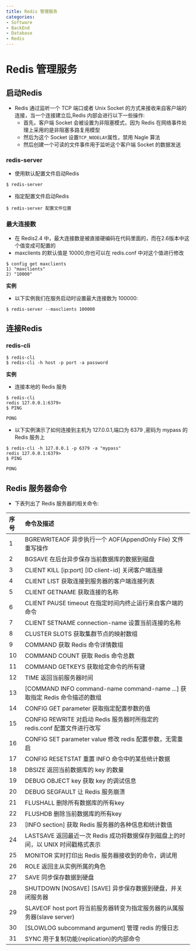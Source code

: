 ```yaml
---
title: Redis 管理服务
categories:
- Software
- BackEnd
- Database
- Redis
---
```

# Redis 管理服务

## 启动Redis

- Redis 通过监听一个 TCP 端口或者 Unix Socket 的方式来接收来自客户端的连接，当一个连接建立后,Redis 内部会进行以下一些操作:
    - 首先，客户端 Socket 会被设置为非阻塞模式，因为 Redis 在网络事件处理上采用的是非阻塞多路复用模型
    - 然后为这个 Socket 设置`TCP_NODELAY`属性，禁用 Nagle 算法
    - 然后创建一个可读的文件事件用于监听这个客户端 Socket 的数据发送

### redis-server

- 使用默认配置文件启动Redis

```shell
$ redis-server
```

- 指定配置文件启动Redis

```shell
$ redis-server 配置文件位置
```

### 最大连接数

- 在 Redis2.4 中，最大连接数是被直接硬编码在代码里面的，而在2.6版本中这个值变成可配置的
- maxclients 的默认值是 10000,你也可以在 redis.conf 中对这个值进行修改

```shell
$ config get maxclients
1) "maxclients"
2) "10000"
```

**实例**

- 以下实例我们在服务启动时设置最大连接数为 100000:

```shell
$ redis-server --maxclients 100000
```

## 连接Redis

### redis-cli

```shell
$ redis-cli
$ redis-cli -h host -p port -a password
```

**实例**

- 连接本地的 Redis 服务

```shell
$ redis-cli
redis 127.0.0.1:6379>
$ PING

PONG
```

- 以下实例演示了如何连接到主机为 127.0.0.1,端口为 6379 ,密码为 mypass 的 Redis 服务上

```shell
$ redis-cli -h 127.0.0.1 -p 6379 -a "mypass"
redis 127.0.0.1:6379>
$ PING

PONG
```

## Redis 服务器命令

- 下表列出了 Redis 服务器的相关命令:

| 序号 | 命令及描述                                                   |
| :--- | :----------------------------------------------------------- |
| 1    | BGREWRITEAOF  异步执行一个 AOF(AppendOnly File) 文件重写操作 |
| 2    | BGSAVE  在后台异步保存当前数据库的数据到磁盘                 |
| 3    | CLIENT KILL [ip:port\] [ID client-id]  关闭客户端连接        |
| 4    | CLIENT LIST  获取连接到服务器的客户端连接列表                |
| 5    | CLIENT GETNAME  获取连接的名称                               |
| 6    | CLIENT PAUSE timeout  在指定时间内终止运行来自客户端的命令   |
| 7    | CLIENT SETNAME connection-name  设置当前连接的名称           |
| 8    | CLUSTER SLOTS  获取集群节点的映射数组                        |
| 9    | COMMAND  获取 Redis 命令详情数组                             |
| 10   | COMMAND COUNT  获取 Redis 命令总数                           |
| 11   | COMMAND GETKEYS  获取给定命令的所有键                        |
| 12   | TIME  返回当前服务器时间                                     |
| 13   | [COMMAND INFO command-name command-name ...\]  获取指定 Redis 命令描述的数组 |
| 14   | CONFIG GET parameter  获取指定配置参数的值                   |
| 15   | CONFIG REWRITE  对启动 Redis 服务器时所指定的 redis.conf 配置文件进行改写 |
| 16   | CONFIG SET parameter value  修改 redis 配置参数，无需重启     |
| 17   | CONFIG RESETSTAT  重置 INFO 命令中的某些统计数据             |
| 18   | DBSIZE  返回当前数据库的 key 的数量                          |
| 19   | DEBUG OBJECT key  获取 key 的调试信息                        |
| 20   | DEBUG SEGFAULT  让 Redis 服务崩溃                            |
| 21   | FLUSHALL  删除所有数据库的所有key                            |
| 22   | FLUSHDB  删除当前数据库的所有key                             |
| 23   | [INFO section\]  获取 Redis 服务器的各种信息和统计数值       |
| 24   | LASTSAVE  返回最近一次 Redis 成功将数据保存到磁盘上的时间，以 UNIX 时间戳格式表示 |
| 25   | MONITOR  实时打印出 Redis 服务器接收到的命令，调试用          |
| 26   | ROLE  返回主从实例所属的角色                                 |
| 27   | SAVE  同步保存数据到硬盘                                     |
| 28   | SHUTDOWN [NOSAVE\] [SAVE]  异步保存数据到硬盘，并关闭服务器   |
| 29   | SLAVEOF host port  将当前服务器转变为指定服务器的从属服务器(slave server) |
| 30   | [SLOWLOG subcommand argument\]  管理 redis 的慢日志          |
| 31   | SYNC  用于复制功能(replication)的内部命令                    |
